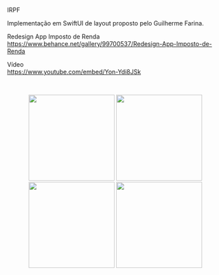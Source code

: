 IRPF

Implementação em SwiftUI de layout proposto pelo Guilherme Farina.

Redesign App Imposto de Renda<br>
https://www.behance.net/gallery/99700537/Redesign-App-Imposto-de-Renda

Vídeo<br>
https://www.youtube.com/embed/Yon-Ydi8JSk

<br>

<p align="center">
  <img src="https://user-images.githubusercontent.com/16376748/88340188-bf8c4300-cd11-11ea-880c-de9925e12785.png" width="200">
  <img src="https://user-images.githubusercontent.com/16376748/88340181-bc915280-cd11-11ea-8fa5-87320cfe1085.png" width="200">
  <img src="https://user-images.githubusercontent.com/16376748/88341873-c4062b00-cd14-11ea-87ac-64e549cc4859.png" width="200">
  <img src="https://user-images.githubusercontent.com/16376748/88340186-bef3ac80-cd11-11ea-9c27-3d0a54c84f30.png" width="200">
</p>
